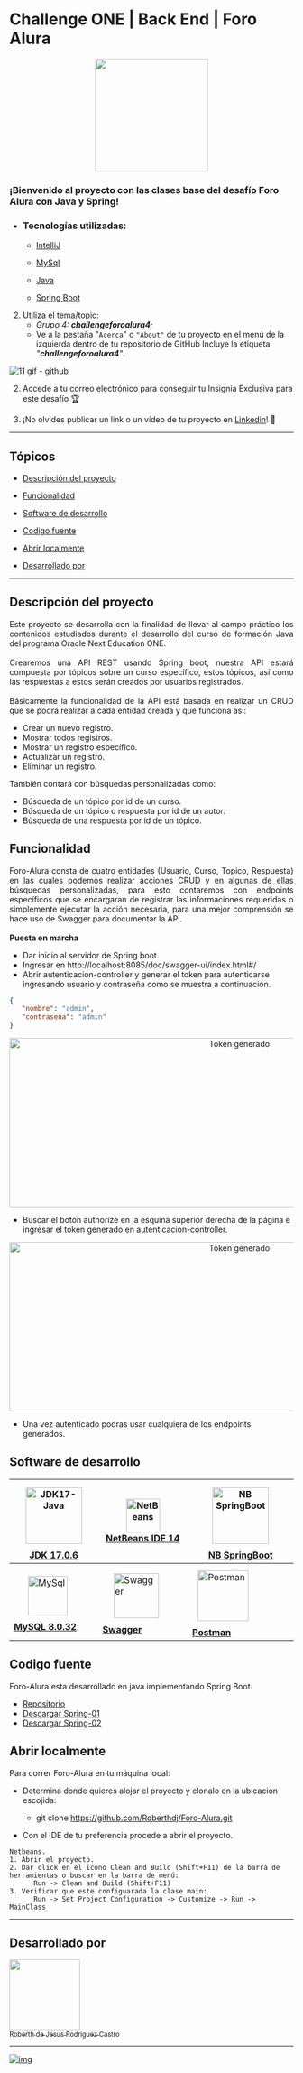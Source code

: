 # Challenge ONE | Back End | Foro Alura 

<p align="center" >
     <img width="200" heigth="200" src="https://user-images.githubusercontent.com/91544872/209678377-70b50b21-33de-424c-bed8-6a71ef3406ff.png">
</p>

### ¡Bienvenido al proyecto con las clases base del desafío Foro Alura con Java y Spring! 

- ### Tecnologías utilizadas:

  - [IntelliJ](https://www.intellij.com/)
  - [MySql](https://www.mysql.com/)
  - [Java](https://www.java.com/en/)

  - [Spring Boot](https://spring.io/)

  
2. Utiliza el tema/topic:
   - *Grupo 4: **challengeforoalura4**;*
   - Ve a la pestaña "`Acerca`" o `"About"` de tu proyecto en el menú de la izquierda dentro de tu repositorio de GitHub Incluye la etiqueta *"**challengeforoalura4**"*.

![11 gif - github](https://user-images.githubusercontent.com/78982435/209682261-a06b735c-0752-48ad-bbd3-5784e4f6d7ef.gif)

2. Accede a tu correo electrónico para conseguir tu Insignia Exclusiva para este desafío 🏆

3. ¡No olvides publicar un link o un vídeo de tu proyecto en [Linkedin](https://www.linkedin.com/company/alura-latam/mycompany/)! 🏁

---

## Tópicos

- [Descripción del proyecto](#descripción-del-proyecto)

- [Funcionalidad](#funcionalidad)

- [Software de desarrollo](#software-de-desarrollo)

- [Codigo fuente](#codigo-fuente)

- [Abrir localmente](#abrir-localmente)

- [Desarrollado por](#desarrollado-por)

---

## Descripción del proyecto

<p align="justify">
Este proyecto se desarrolla con la finalidad de llevar al campo práctico los contenidos estudiados durante el desarrollo del curso de formación Java del programa Oracle Next Education ONE.
<br>
<br>
Crearemos una API REST usando Spring boot, nuestra API estará compuesta por tópicos sobre un curso específico, estos tópicos, así como las respuestas a estos serán creados por usuarios registrados.
<br>
<br>
Básicamente la funcionalidad de la API está basada en realizar un CRUD que se podrá realizar a cada entidad creada y que funciona así:

* Crear un nuevo registro.
* Mostrar todos registros.
* Mostrar un registro específico.
* Actualizar un registro.
* Eliminar un registro.

También contará con búsquedas personalizadas como:

* Búsqueda de un tópico por id de un curso.
* Búsqueda de un tópico o respuesta por id de un autor.
* Búsqueda de una respuesta por id de un tópico.
</p>

## Funcionalidad

<p align="justify"> Foro-Alura consta de cuatro entidades (Usuario, Curso, Topico, Respuesta) en las cuales podemos realizar acciones CRUD y en algunas de ellas búsquedas personalizadas, para esto contaremos con endpoints específicos que se encargaran de registrar las informaciones requeridas o simplemente ejecutar la acción necesaria, para una mejor comprensión se hace uso de Swagger para documentar la API.
<br>
<br>
<strong>Puesta en marcha</strong>

* Dar inicio al servidor de Spring boot.
* Ingresar en http://localhost:8085/doc/swagger-ui/index.html#/
* Abrir autenticacion-controller y generar el token para autenticarse ingresando usuario y contraseña como se muestra a continuación.
```json
{
   "nombre": "admin",
   "contrasena": "admin"
}
```
<div align="center">
<img src="./readme-img/token-generado.png" alt="Token generado" width="800" height="300"/>
</div>

* Buscar el botón authorize en la esquina superior derecha de la página e ingresar el token generado en autenticacion-controller.

<div align="center">
<img src="./readme-img/autenticacion.png" alt="Token generado" width="800" height="300"/>
</div>

*  Una vez autenticado podras usar cualquiera de los endpoints generados.
</p>

## Software de desarrollo

   |<a href="https://www.java.com" target="_blank"> <img src="./readme-img/JDK.svg" alt="JDK17-Java" width="100" hspace="10" vspace="10"/><strong>JDK 17.0.6</strong></a>|<a href="https://netbeans.apache.org/" target="_blank"> <img src="./readme-img/netbeans.svg" alt="NetBeans" width="60" hspace="25"/><strong>NetBeans IDE 14</strong></a>|<a href="https://plugins.netbeans.apache.org/catalogue/?id=4" target="_blank"> <img src="./readme-img/spring-boot.png" alt="NB SpringBoot" width="100" hspace="25" vspace="10"/><strong>NB SpringBoot</strong></a>|
   |------|------|------|
   |<a href="https://www.mysql.com/" target="_blank"> <img src="./readme-img/MySQL-.png" alt="MySql" width="70" hspace="25" vspace="10"/><strong>MySQL 8.0.32</strong></a>|<a href="https://swagger.io/" target="_blank"> <img src="./readme-img/Swagger.png" alt="Swagger" width="80" hspace="20" vspace="10"/><strong>Swagger</strong></a>|<a href="https://www.postman.com/" target="_blank"> <img src="./readme-img/postman.svg" alt="Postman" width="90" hspace="10" vspace="10"/><strong>Postman</strong></a>|

## Codigo fuente

   Foro-Alura esta desarrollado en java implementando Spring Boot.

   * [Repositorio](https://github.com/Roberthdj/Foro-Alura)
   * [Descargar Spring-01](https://github.com/Roberthdj/Foro-Alura/archive/refs/tags/foroAlura-Spring01.zip)
   * [Descargar Spring-02](https://github.com/Roberthdj/Foro-Alura/archive/refs/tags/foroAlura-Spring02.zip)

## Abrir localmente

Para correr Foro-Alura en tu máquina local:

* Determina donde quieres alojar el proyecto y clonalo en la ubicacion escojida:
   * git clone https://github.com/Roberthdj/Foro-Alura.git

* Con el IDE de tu preferencia procede a abrir el proyecto.
```
Netbeans.
1. Abrir el proyecto.
2. Dar click en el icono Clean and Build (Shift+F11) de la barra de herramientas o buscar en la barra de menú: 
      Run -> Clean and Build (Shift+F11) 
3. Verificar que este configuarada la clase main: 
      Run -> Set Project Configuration -> Customize -> Run -> MainClass

```
---

## Desarrollado por
[<img src="https://avatars.githubusercontent.com/u/120141795?v=4" width=125><br><sub>Roberth de Jesus Rodriguez Castro</sub>](https://github.com/roberthdj)

---

[![img](https://camo.githubusercontent.com/c00f87aeebbec37f3ee0857cc4c20b21fefde8a96caf4744383ebfe44a47fe3f/68747470733a2f2f696d672e736869656c64732e696f2f62616467652f2d4c696e6b6564496e2d2532333030373742353f7374796c653d666f722d7468652d6261646765266c6f676f3d6c696e6b6564696e266c6f676f436f6c6f723d7768697465)](https://www.linkedin.com/company/oracle/)


